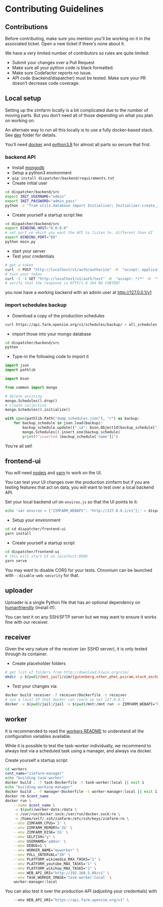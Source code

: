 # Contributing Guidelines

## Contributions

Before contributing, make sure you mention you'll be working on it in the associated ticket. Open a new ticket if there's none about it.

We have a very limited number of contributors so rules are quite limited:

- Submit your changes over a Pull Request
- Make sure all your python code is black formatted.
- Make sure Codefactor reports no issue.
- API code (backend/dispatcher) must be tested. Make sure your PR doesn't decrease code coverage.

## Local setup

Setting up the zimfarm locally is a bit complicated due to the number of moving parts. But you don't need all of those depending on what you plan on working on.

An alternate way to run all this locally is to use a fully docker-based stack. See [dev](dev/README.md) folder for details.

You'll need [docker](https://www.docker.com/) and [python3.8](https://www.python.org/) for almost all parts so secure that first.

### backend API

* Install [mongodb](https://www.mongodb.com/)
* Setup a python3 environment
* `pip install dispatcher/backend/requirements.txt`
* Create initial user

```sh
cd dispatcher/backend/src
export INIT_USERNAME="admin"
export INIT_PASSWORD="admin_pass"
python -c "from utils.database import Initializer; Initializer.create_initial_user()"
```

* Create yourself a startup script like

``` sh
cd dispatcher/backend/src
export BINDING_HOST="0.0.0.0"
# set port on which you want the API to listen to. different than UI
export BINDING_PORT="80"
python main.py
```

* start your server
* Test your credentials

``` sh
# get a token
curl -X POST "http://localhost/v1/auth/authorize" -H  "accept: application/json" -H  "Content-Type: application/x-www-form-urlencoded" -d "username=admin&password=admin_pass"
# test your token
curl -I -X GET "http://localhost/v1/auth/test" -H  "accept: */*" -H  "token: eyJ0eXAxxxxxxx"
# verify that the response is HTTP/1.0 204 NO CONTENT
```

you now have a working backend with an admin user at http://127.0.0.1/v1

### import schedules backup

* Download a copy of the production schedules
``` sh
curl https://api.farm.openzim.org/v1/schedules/backup/ > all_schedules.json
```
* import those into your mongo database

```sh
cd dispatcher/backend/src
python
```

* Type-in the following code to import it

```py
import json
import pathlib

import bson

from common import mongo

# delete existing
mongo.Schedules().drop()
# create collection
mongo.Schedules().initialize()

with open(pathlib.Path("dump_schedules.json"), "r") as backup:
    for backup_schedule in json.load(backup):
        backup_schedule.update({"_id": bson.ObjectId(backup_schedule["_id"])})
        mongo.Schedules().insert_one(backup_schedule)
        print(f"inserted {backup_schedule['name']}")
```

You're all set!

## frontend-ui

You will need [nodejs](https://nodejs.org/) and [yarn](https://classic.yarnpkg.com/en/docs/install/) to work on the UI.

You can test your UI changes over the production zimfarm but if you are testing features that act on data, you will want to test over a local backend API.

Set your local backend url on `environ.js` so that the UI points to it:

```sh
echo 'var environ = {"ZIMFARM_WEBAPI": "http://127.0.0.1/v1"};' > dispatcher/frontend-ui/public/environ.js
```

* Setup your environment

```sh
cd cd dispatcher/frontend-ui
yarn install
```

* Create yourself a startup script

```sh
cd dispatcher/frontend-ui
# this will start UI on localhost:8080
yarn serve
```

You may want to disable CORS for your tests. Chromium can be launched with `--disable-web-security` for that.


## uploader

Uploader is a single Python file that has an optional dependency on [humanfriendly](https://pypi.org/project/humanfriendly/) (install it!).

You can test it on any SSH/SFTP server but we may want to ensure it works fine with our receiver.

## receiver

Given the very nature of the receiver (an SSHD server), it is only tested through its container.

* Create placeholder folders

```sh
# get list of folders from http://download.kiwix.org/zim/
mkdir -p $(pwd)/{mnt,jail}/zim/{gutenberg,other,phet,psiram,stack_exchange,ted,vikidia,wikibooks,wikinews,wikipedia,wikiquote,wikisource,wikispecies,wikiversity,wikivoyage,wiktionary}
```

* Test your changes via:

```sh
docker build receiver -f receiver/Dockerfile -t receiver
# use a local IP that docker can reach so not 127.0.0.1
docker -v $(pwd)/jail:/jail -v $(pwd)/mnt:/mnt run -e ZIMFARM_WEBAPI="http://192.168.5.80/v1 receiver"
```

## worker

It is recommended to read the [workers README](./workers/README.md) to understand all the configuration variables available.

While it is possible to test the task-worker individually, we recommend to always test via a scheduled task using a manager, and always via docker.

Create yourself a startup script

```sh
cd workers
cont_name="zimfarm-manager"
echo "building task-worker"
docker build . -f task-Dockerfile -t task-worker:local || exit 1
echo "building working-manager"
docker build . -f manager-Dockerfile -t worker-manager:local || exit 1
docker rm $cont_name
docker run \
	--name $cont_name \
	-v $(pwd)/worker-data:/data \
	-v /var/run/docker.sock:/var/run/docker.sock:ro \
	-v /home/self/.ssh/zimfarm:/etc/ssh/keys/zimfarm:ro \
	--env ZIMFARM_CPUS='3' \
	--env ZIMFARM_MEMORY='2G' \
	--env ZIMFARM_DISK='2G' \
	--env SELFISH="y" \
	--env USERNAME='admin' \
	--env DEBUG=1 \
	--env WORKER_NAME="myworker" \
	--env POLL_INTERVAL="30" \
	--env PLATFORM_wikimedia_MAX_TASKS="1" \
	--env PLATFORM_youtube_MAX_TASKS="1" \
	--env PLATFORM_wikihow_MAX_TASKS="1" \
    --env WEB_API_URI="http://192.168.5.80/v1" \
	--env TASK_WORKER_IMAGE='task-worker:local' \
	worker-manager:local
```

You can also test it over the production API (adjusting your credentials) with

```sh
	--env WEB_API_URI="https://api.farm.openzim.org/v1" \
```

